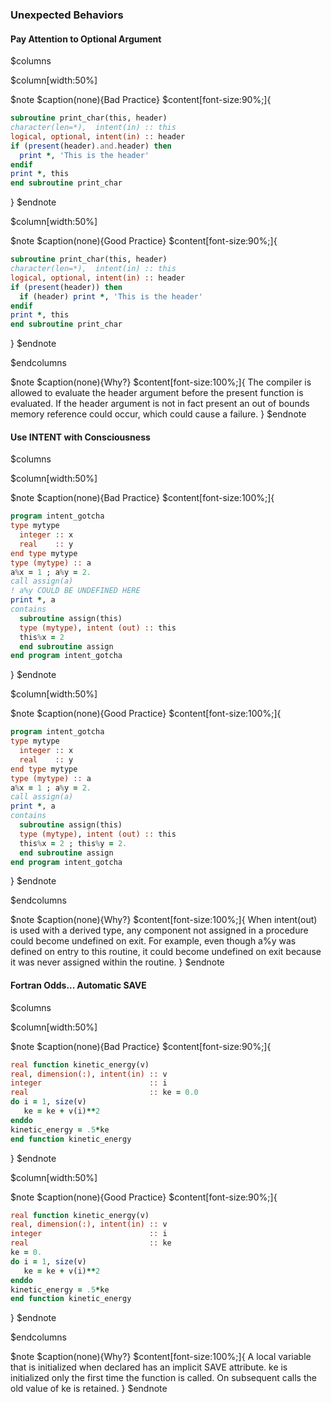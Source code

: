 ### Unexpected Behaviors

#### Pay Attention to Optional Argument

$columns

$column[width:50%]

$note
$caption(none){Bad Practice}
$content[font-size:90%;]{
```fortran
subroutine print_char(this, header)
character(len=*),  intent(in) :: this
logical, optional, intent(in) :: header
if (present(header).and.header) then
  print *, 'This is the header'
endif
print *, this
end subroutine print_char
```
}
$endnote

$column[width:50%]

$note
$caption(none){Good Practice}
$content[font-size:90%;]{
```fortran
subroutine print_char(this, header)
character(len=*),  intent(in) :: this
logical, optional, intent(in) :: header
if (present(header)) then
  if (header) print *, 'This is the header'
endif
print *, this
end subroutine print_char
```
}
$endnote

$endcolumns

$note
$caption(none){Why?}
$content[font-size:100%;]{
The compiler is allowed to evaluate the header argument before the present function is evaluated. If the header argument is not in fact present an out of bounds memory reference could occur, which could cause a failure.
}
$endnote

#### Use INTENT with Consciousness

$columns

$column[width:50%]

$note
$caption(none){Bad Practice}
$content[font-size:100%;]{
```fortran
program intent_gotcha
type mytype
  integer :: x
  real    :: y
end type mytype
type (mytype) :: a
a%x = 1 ; a%y = 2.
call assign(a)
! a%y COULD BE UNDEFINED HERE
print *, a
contains
  subroutine assign(this)
  type (mytype), intent (out) :: this
  this%x = 2
  end subroutine assign
end program intent_gotcha
```
}
$endnote

$column[width:50%]

$note
$caption(none){Good Practice}
$content[font-size:100%;]{
```fortran
program intent_gotcha
type mytype
  integer :: x
  real    :: y
end type mytype
type (mytype) :: a
a%x = 1 ; a%y = 2.
call assign(a)
print *, a
contains
  subroutine assign(this)
  type (mytype), intent (out) :: this
  this%x = 2 ; this%y = 2.
  end subroutine assign
end program intent_gotcha
```
}
$endnote

$endcolumns

$note
$caption(none){Why?}
$content[font-size:100%;]{
When intent(out) is used with a derived type, any component not assigned in a procedure could become undefined on exit. For example, even though a%y was defined on entry to this routine, it could become undefined on exit because it was never assigned within the routine.
}
$endnote

#### Fortran Odds... Automatic SAVE

$columns

$column[width:50%]

$note
$caption(none){Bad Practice}
$content[font-size:90%;]{
```fortran
real function kinetic_energy(v)
real, dimension(:), intent(in) :: v
integer                        :: i
real                           :: ke = 0.0
do i = 1, size(v)
   ke = ke + v(i)**2
enddo
kinetic_energy = .5*ke
end function kinetic_energy
```
}
$endnote

$column[width:50%]

$note
$caption(none){Good Practice}
$content[font-size:90%;]{
```fortran
real function kinetic_energy(v)
real, dimension(:), intent(in) :: v
integer                        :: i
real                           :: ke
ke = 0.
do i = 1, size(v)
   ke = ke + v(i)**2
enddo
kinetic_energy = .5*ke
end function kinetic_energy
```
}
$endnote

$endcolumns

$note
$caption(none){Why?}
$content[font-size:100%;]{
A local variable that is initialized when declared has an implicit SAVE attribute. ke is initialized only the first time the function is called. On subsequent calls the old value of ke is retained.
}
$endnote

